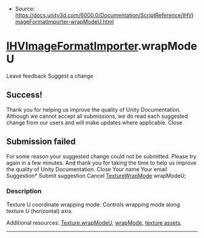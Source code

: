 * Source: https://docs.unity3d.com/6000.0/Documentation/ScriptReference/IHVImageFormatImporter-wrapModeU.html

#  [IHVImageFormatImporter](https://docs.unity3d.com/6000.0/Documentation/ScriptReference/IHVImageFormatImporter.html).wrapModeU
Leave feedback
Suggest a change
## Success!
Thank you for helping us improve the quality of Unity Documentation. Although we cannot accept all submissions, we do read each suggested change from our users and will make updates where applicable.
Close
## Submission failed
For some reason your suggested change could not be submitted. Please <a>try again</a> in a few minutes. And thank you for taking the time to help us improve the quality of Unity Documentation.
Close
Your name Your email Suggestion* Submit suggestion
Cancel
[TextureWrapMode](https://docs.unity3d.com/6000.0/Documentation/ScriptReference/TextureWrapMode.html) wrapModeU; 
### Description
Texture U coordinate wrapping mode.
Controls wrapping mode along texture U (horizontal) axis.  
  
Additional resources: [Texture.wrapModeU](https://docs.unity3d.com/6000.0/Documentation/ScriptReference/Texture-wrapModeU.html), [wrapMode](https://docs.unity3d.com/6000.0/Documentation/ScriptReference/IHVImageFormatImporter-wrapMode.html), [texture assets](https://docs.unity3d.com/6000.0/Documentation/Manual/class-TextureImporter.html).
* * *
